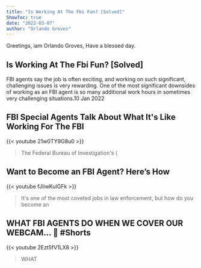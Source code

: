 ```yaml
---
title: "Is Working At The Fbi Fun? [Solved]"
ShowToc: true 
date: "2022-03-07"
author: "Orlando Groves" 
---
```


Greetings, iam Orlando Groves, Have a blessed day.
## Is Working At The Fbi Fun? [Solved]
 FBI agents say the job is often exciting, and working on such significant, challenging issues is very rewarding. One of the most significant downsides of working as an FBI agent is so many additional work hours in sometimes very challenging situations.10 Jan 2022

## FBI Special Agents Talk About What It's Like Working For The FBI
{{< youtube 21w0TY9G8u0 >}}
>The Federal Bureau of Investigation's (

## Want to Become an FBI Agent? Here’s How
{{< youtube fJIiwKuIGFk >}}
>It's one of the most coveted jobs in law enforcement, but how do you become an 

## WHAT FBI AGENTS DO WHEN WE COVER OUR WEBCAM... 👀 #Shorts
{{< youtube 2Ezt5fV1LX8 >}}
>WHAT 

